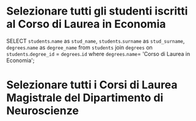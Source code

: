 # Selezionare tutti gli studenti iscritti al Corso di Laurea in Economia
SELECT `students`.`name` as `stud_name`, `students`.`surname` as `stud_surname`, `degrees`.`name` as `degree_name`
from `students`
join `degrees` on `students`.`degree_id` = `degrees`.`id`
where `degrees`.`name`= 'Corso di Laurea in Economia';

# Selezionare tutti i Corsi di Laurea Magistrale del Dipartimento di Neuroscienze






